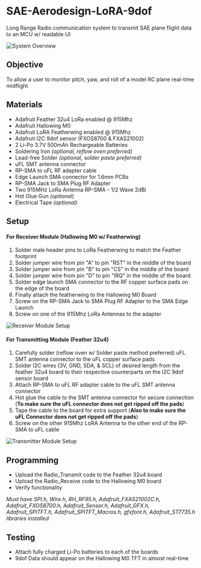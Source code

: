 # SAE-Aerodesign-LoRA-9dof
Long Range Radio communication system to transmit SAE plane flight data to an MCU w/ readable UI

![System Overview](https://github.com/Engineering-Applied/SAE-Aerodesign-LoRA-9dof/tree/main/media/images/System_Overview.HEIC)

## Objective
To allow a user to monitor pitch, yaw, and roll of a model RC plane real-time midflight

## Materials
* Adafruit Feather 32u4 LoRa enabled @ 915Mhz
* Adafruit Hallowing M0
* Adafruit LoRA Featherwing enabled @ 915Mhz
* Adafruit I2C 9dof sensor (FXOS8700 & FXAS21002)
* 2 Li-Po 3.7V 500mAh Rechargeable Batteries
* Soldering Iron *(optional, reflow oven preferred)*
* Lead-free Solder *(optional, solder paste preferred)*
* uFL SMT antenna connector
* RP-SMA to uFL RF adapter cable
* Edge Launch SMA connector for 1.6mm PCBs
* RP-SMA Jack to SMA Plug RF Adapter
* Two 915MHz LoRa Antenna RP-SMA - 1/2 Wave 2dBi
* Hot Glue Gun *(optional)*
* Electrical Tape *(optional)*

## Setup

#### For Receiver Module (Hallowing M0 w/ Featherwing)
1. Solder male header pins to LoRa Featherwing to match the Feather footprint
2. Solder jumper wire from pin "A" to pin "RST" in the middle of the board
3. Solder jumper wire from pin "B" to pin "CS" in the middle of the board
4. Solder jumper wire from pin "D" to pin "IRQ" in the middle of the board
5. Solder edge launch SMA connector to the RF copper surface pads on the edge of the board
6. Finally attach the featherwing to the Hallowing M0 Board
7. Screw on the RP-SMA Jack to SMA Plug RF Adapter to the SMA Edge Launch
8. Screw on one of the 915Mhz LoRa Antennas to the adapter

![Receiver Module Setup](https://github.com/Engineering-Applied/SAE-Aerodesign-LoRA-9dof/tree/main/media/images/Featherwing_JumperWires.HEIC)

#### For Transmitting Module (Feather 32u4)
1. Carefully solder (reflow oven w/ Solder paste method preferred) uFL SMT antenna connector to the uFL copper surface pads
2. Solder I2C wires (3V, GND, SDA, & SCL) of desired length from the feather 32u4 board to their respective counterparts on the I2C 9dof sensor board
3. Attach RP-SMA to uFL RF adapter cable to the uFL SMT antenna connector
4. Hot glue the cable to the SMT antenna connector for secure connection (**To make sure the uFL connector does not get ripped off the pads**)
5. Tape the cable to the board for extra support (**Also to make sure the uFL Connector does not get ripped off the pads**)
6. Screw on the other 915Mhz LoRA Antenna to the other end of the RP-SMA to uFL cable

![Transmitter Module Setup](https://github.com/Engineering-Applied/SAE-Aerodesign-LoRA-9dof/tree/main/media/images/Fastened_RF_Cable.HEIC)

## Programming
* Upload the Radio_Transmit code to the Feather 32u4 board
* Upload the Radio_Receive code to the Hallowing M0 board
* Verify functionality

*Must have SPI.h, Wire.h, RH_RF95.h, Adafruit_FXAS21002C.h, Adafruit_FXOS8700.h, Adafruit_Sensor.h, Adafruit_GFX.h, Adafruit_SPITFT.h, Adafruit_SPITFT_Macros.h, gfxfont.h, Adafruit_ST7735.h libraries installed*

## Testing
* Attach fully charged Li-Po batteries to each of the boards
* 9dof Data should appear on the Hallowing M0 TFT in almost real-time
